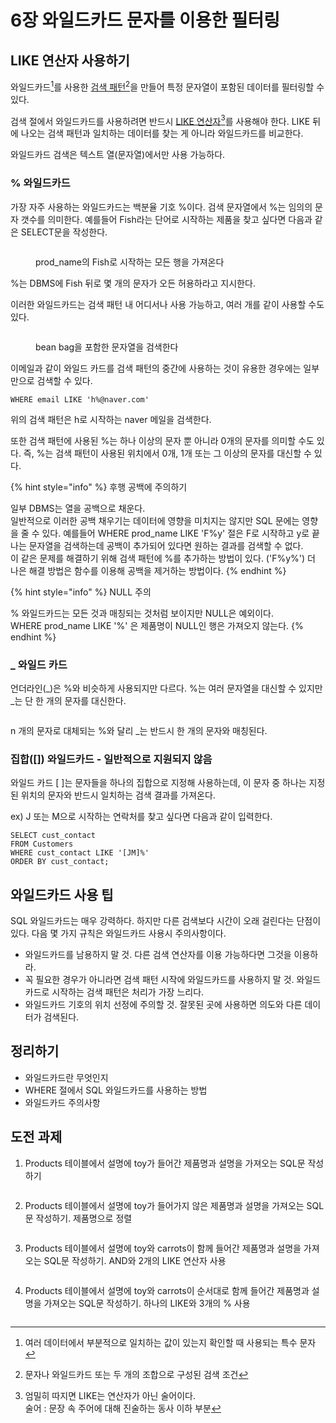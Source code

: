 # 6장 와일드카드 문자를 이용한 필터링

## LIKE 연산자 사용하기

와일드카드[^1]를 사용한 [검색 패턴](#user-content-fn-2)[^2]을 만들어 특정 문자열이 포함된 데이터를 필터링할 수 있다.&#x20;

검색 절에서 와일드카드를 사용하려면 반드시 [LIKE 연산자](#user-content-fn-3)[^3]를 사용해야 한다. LIKE 뒤에 나오는 검색 패턴과 일치하는 데이터를 찾는 게 아니라 와일드카드를 비교한다.

와일드카드 검색은 텍스트 열(문자열)에서만 사용 가능하다.



### % 와일드카드

가장 자주 사용하는 와일드카드는 백분율 기호 %이다. 검색 문자열에서 %는 임의의 문자 갯수를 의미한다. 예를들어 Fish라는 단어로 시작하는 제품을 찾고 싶다면 다음과 같은 SELECT문을 작성한다.

<figure><img src="../../.gitbook/assets/image.png" alt=""><figcaption><p>prod_name의 Fish로 시작하는 모든 행을 가져온다</p></figcaption></figure>

%는 DBMS에 Fish 뒤로 몇 개의 문자가 오든 허용하라고 지시한다.

이러한 와일드카드는 검색 패턴 내 어디서나 사용 가능하고, 여러 개를 같이 사용할 수도 있다.

<figure><img src="../../.gitbook/assets/image (1).png" alt=""><figcaption><p>bean bag을 포함한 문자열을 검색한다</p></figcaption></figure>

이메일과 같이 와일드 카드를 검색 패턴의 중간에 사용하는 것이 유용한 경우에는 일부만으로 검색할 수 있다.

```
WHERE email LIKE 'h%@naver.com'
```

위의 검색 패턴은 h로 시작하는 naver 메일을 검색한다.



또한 검색 패턴에 사용된 %는 하나 이상의 문자 뿐 아니라 0개의 문자를 의미할 수도 있다. 즉, %는 검색 패턴이 사용된 위치에서 0개, 1개 또는 그 이상의 문자를 대신할 수 있다.

{% hint style="info" %}
후행 공백에 주의하기

일부 DBMS는 열을 공백으로 채운다.\
일반적으로 이러한 공백 채우기는 데이터에 영향을 미치지는 않지만 SQL 문에는 영향을 줄 수 있다. 예를들어 WHERE prod\_name LIKE 'F%y' 절은 F로 시작하고 y로 끝나는 문자열을 검색하는데 공백이 추가되어 있다면 원하는 결과를 검색할 수 없다.\
이 같은 문제를 해결하기 위해 검색 패턴에 %를 추가하는 방법이 있다. ('F%y%') 더 나은 해결 방법은 함수를 이용해 공백을 제거하는 방법이다.
{% endhint %}

{% hint style="info" %}
NULL 주의

% 와일드카드는 모든 것과 매칭되는 것처럼 보이지만 NULL은 예외이다.\
WHERE prod\_name LIKE '%' 은 제품명이 NULL인 행은 가져오지 않는다.
{% endhint %}



### \_ 와일드 카드

언더라인(\_)은 %와 비슷하게 사용되지만 다르다. %는 여러 문자열을 대신할 수 있지만 \_는 단 한 개의 문자를 대신한다.

<figure><img src="../../.gitbook/assets/image (2).png" alt=""><figcaption></figcaption></figure>

n 개의 문자로 대체되는 %와 달리 \_는 반드시 한 개의 문자와 매칭된다.



### 집합(\[]) 와일드카드 - 일반적으로 지원되지 않음

와일드 카드 \[ ]는 문자들을 하나의 집합으로 지정해 사용하는데, 이 문자 중 하나는 지정된 위치의 문자와 반드시 일치하는 검색 결과를 가져온다.

ex) J 또는 M으로 시작하는 연락처를 찾고 싶다면 다음과 같이 입력한다.

```
SELECT cust_contact
FROM Customers
WHERE cust_contact LIKE '[JM]%'
ORDER BY cust_contact;
```



## 와일드카드 사용 팁

SQL 와일드카드는 매우 강력하다. 하지만 다른 검색보다 시간이 오래 걸린다는 단점이 있다. 다음 몇 가지 규칙은 와일드카드 사용시 주의사항이다.

* 와일드카드를 남용하지 말 것. 다른 검색 연산자를 이용 가능하다면 그것을 이용하라.
* 꼭 필요한 경우가 아니라면 검색 패턴 시작에 와일드카드를 사용하지 말 것. 와일드카드로 시작하는 검색 패턴은 처리가 가장 느리다.
* 와일드카드 기호의 위치 선정에 주의할 것. 잘못된 곳에 사용하면 의도와 다른 데이터가 검색된다.



## 정리하기

* 와일드카드란 무엇인지
* WHERE 절에서 SQL 와일드카드를 사용하는 방법
* 와일드카드 주의사항



## 도전 과제

1. Products 테이블에서 설명에 toy가 들어간 제품명과 설명을 가져오는 SQL문 작성하기

<figure><img src="../../.gitbook/assets/image (3).png" alt=""><figcaption></figcaption></figure>



2. Products 테이블에서 설명에 toy가 들어가지 않은 제품명과 설명을 가져오는 SQL문 작성하기. 제품명으로 정렬

<figure><img src="../../.gitbook/assets/image (4).png" alt=""><figcaption></figcaption></figure>



3. Products 테이블에서 설명에 toy와 carrots이 함께 들어간 제품명과 설명을 가져오는 SQL문 작성하기. AND와 2개의 LIKE 연산자 사용

<figure><img src="../../.gitbook/assets/image (6).png" alt=""><figcaption></figcaption></figure>



4. Products 테이블에서 설명에 toy와 carrots이 순서대로 함께 들어간 제품명과 설명을 가져오는 SQL문 작성하기. 하나의 LIKE와 3개의 % 사용

<figure><img src="../../.gitbook/assets/image (7).png" alt=""><figcaption></figcaption></figure>



[^1]: 여러 데이터에서 부분적으로 일치하는 값이 있는지 확인할 때 사용되는 특수 문자

[^2]: 문자나 와일드카드 또는 두 개의 조합으로 구성된 검색 조건

[^3]: 엄밀히 따지면 LIKE는 연산자가 아닌 술어이다.\
    술어 : 문장 속 주어에 대해 진술하는 동사 이하 부분
